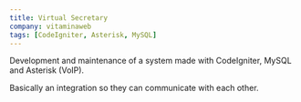 ```yaml
---
title: Virtual Secretary
company: vitaminaweb
tags: [CodeIgniter, Asterisk, MySQL]
---
```


Development and maintenance of a system made with CodeIgniter, MySQL and Asterisk (VoIP).

Basically an integration so they can communicate with each other.
